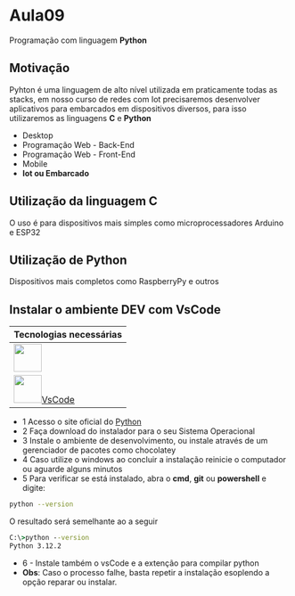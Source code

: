 # Aula09
Programação com linguagem **Python**

## Motivação
Pyhton é uma linguagem de alto nível utilizada em praticamente todas as stacks, em nosso curso de redes com Iot precisaremos desenvolver aplicativos para embarcados em dispositivos diversos, para isso utilizaremos as linguagens **C** e **Python**
- Desktop
- Programação Web - Back-End
- Programação Web - Front-End
- Mobile
- **Iot ou Embarcado**

## Utilização da linguagem C
O uso é para dispositivos mais simples como microprocessadores Arduino e ESP32
## Utilização de Python
Dispositivos mais completos como RaspberryPy e outros

## Instalar o ambiente DEV com VsCode

|Tecnologias necessárias|
|-|
|[<img src="https://www.python.org/static/img/python-logo.png" style="height:50px">](https://www.python.org/)|
|[<img src="https://logowik.com/content/uploads/images/visual-studio-code7642.jpg" style="height:50px">VsCode](https://code.visualstudio.com/)|

- 1 Acesso o site oficial do [Python](https://www.python.org/)
- 2 Faça download do instalador para o seu Sistema Operacional
- 3 Instale o ambiente de desenvolvimento, ou instale através de um gerenciador de pacotes como chocolatey
- 4 Caso utilize o windows ao concluir a instalação reinicie o computador ou aguarde alguns minutos
- 5 Para verificar se está instalado, abra o **cmd**, **git** ou **powershell** e digite:
```bash
python --version
```
O resultado será semelhante ao a seguir
```cmd
C:\>python --version
Python 3.12.2
```
- 6 - Instale também o vsCode e a extenção para compilar python
- **Obs**: Caso o processo falhe, basta repetir a instalação esoplendo a opção reparar ou instalar.